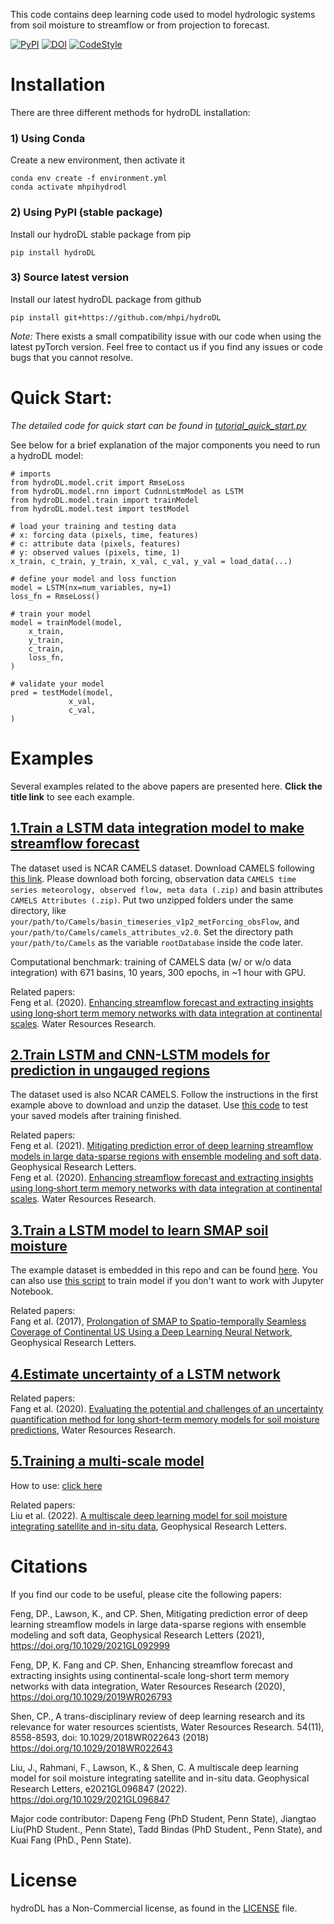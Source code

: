 This code contains deep learning code used to model hydrologic systems from soil moisture to streamflow or from projection to forecast. 

[![PyPI](https://img.shields.io/badge/pypi-version%200.1-blue)](https://pypi.org/project/hydroDL/0.1.0/)  [![DOI](https://zenodo.org/badge/DOI/10.5281/zenodo.3993880.svg)](https://doi.org/10.5281/zenodo.3993880) [![CodeStyle](https://img.shields.io/badge/code%20style-Black-black)]()


# Installation
There are three different methods for hydroDL installation:

### 1) Using Conda
Create a new environment, then activate it
  ```Shell
conda env create -f environment.yml
conda activate mhpihydrodl
```

### 2) Using PyPI (stable package)
Install our hydroDL stable package from pip
```
pip install hydroDL
```

### 3) Source latest version
Install our latest hydroDL package from github
```
pip install git+https://github.com/mhpi/hydroDL
```

_Note:_
There exists a small compatibility issue with our code when using the latest pyTorch version. Feel free to contact us if you find any issues or code bugs that you cannot resolve.

# Quick Start:
_The detailed code for quick start can be found in [tutorial_quick_start.py](./example/tutorial_quick_start.py)_

See below for a brief explanation of the major components you need to run a hydroDL model:
```Shell
# imports
from hydroDL.model.crit import RmseLoss
from hydroDL.model.rnn import CudnnLstmModel as LSTM
from hydroDL.model.train import trainModel
from hydroDL.model.test import testModel

# load your training and testing data 
# x: forcing data (pixels, time, features)
# c: attribute data (pixels, features)
# y: observed values (pixels, time, 1)
x_train, c_train, y_train, x_val, c_val, y_val = load_data(...)

# define your model and loss function
model = LSTM(nx=num_variables, ny=1)
loss_fn = RmseLoss()

# train your model
model = trainModel(model,
    x_train,
    y_train,
    c_train,
    loss_fn,
)

# validate your model
pred = testModel(model,
             x_val,
             c_val,
)

```

# Examples

Several examples related to the above papers are presented here. **Click the title link** to see each example.
## [1.Train a LSTM data integration model to make streamflow forecast](example/StreamflowExample-DI.py)
The dataset used is NCAR CAMELS dataset. Download CAMELS following [this link](https://ral.ucar.edu/solutions/products/camels). 
Please download both forcing, observation data `CAMELS time series meteorology, observed flow, meta data (.zip)` and basin attributes `CAMELS Attributes (.zip)`. 
Put two unzipped folders under the same directory, like `your/path/to/Camels/basin_timeseries_v1p2_metForcing_obsFlow`, and `your/path/to/Camels/camels_attributes_v2.0`. Set the directory path `your/path/to/Camels`
as the variable `rootDatabase` inside the code later.

Computational benchmark: training of CAMELS data (w/ or w/o data integration) with 671 basins, 10 years, 300 epochs, in ~1 hour with GPU.

Related papers:  
Feng et al. (2020). [Enhancing streamflow forecast and extracting insights using long‐short term memory networks with data integration at continental scales](https://doi.org/10.1029/2019WR026793). Water Resources Research.

## [2.Train LSTM and CNN-LSTM models for prediction in ungauged regions](example/PUR/trainPUR-Reg.py)
The dataset used is also NCAR CAMELS. Follow the instructions in the first example above to download and unzip the dataset. Use [this code](example/PUR/testPUR-Reg.py) to test your saved models after training finished.

Related papers:  
Feng et al. (2021). [Mitigating prediction error of deep learning streamflow models in large data-sparse regions with ensemble modeling and soft data](https://doi.org/10.1029/2021GL092999). Geophysical Research Letters.  
Feng et al. (2020). [Enhancing streamflow forecast and extracting insights using long‐short term memory networks with data integration at continental scales](https://doi.org/10.1029/2019WR026793). Water Resources Research.

## [3.Train a LSTM model to learn SMAP soil moisture](example/demo-LSTM-Tutorial.ipynb)
The example dataset is embedded in this repo and can be found [here](example/data).
You can also use [this script](example/train-lstm.py) to train model if you don't want to work with Jupyter Notebook.

Related papers:  
Fang et al. (2017), [Prolongation of SMAP to Spatio-temporally Seamless Coverage of Continental US Using a Deep Learning Neural Network](https://agupubs.onlinelibrary.wiley.com/doi/full/10.1002/2017GL075619), Geophysical Research Letters.

## [4.Estimate uncertainty of a LSTM network ](example/train-lstm-mca.py)
Related papers:  
Fang et al. (2020). [Evaluating the potential and challenges of an uncertainty quantification method for long short-term memory models for soil moisture predictions](https://agupubs.onlinelibrary.wiley.com/doi/10.1029/2020WR028095), Water Resources Research.

## [5.Training a multi-scale model](example/multiscale.py)
How to use: [click here](example/multiscale/README.md)

Related papers:  
Liu et al. (2022). [A multiscale deep learning model for soil moisture integrating satellite and in-situ data](https://doi.org/10.1029/2021GL096847), Geophysical Research Letters.

# Citations

If you find our code to be useful, please cite the following papers:

Feng, DP., Lawson, K., and CP. Shen, Mitigating prediction error of deep learning streamflow models in large data-sparse regions with ensemble modeling and soft data, Geophysical Research Letters (2021), https://doi.org/10.1029/2021GL092999

Feng, DP, K. Fang and CP. Shen, Enhancing streamflow forecast and extracting insights using continental-scale long-short term memory networks with data integration, Water Resources Research (2020), https://doi.org/10.1029/2019WR026793

Shen, CP., A trans-disciplinary review of deep learning research and its relevance for water resources scientists, Water Resources Research. 54(11), 8558-8593, doi: 10.1029/2018WR022643 (2018) https://doi.org/10.1029/2018WR022643

Liu, J., Rahmani, F., Lawson, K., & Shen, C. A multiscale deep learning model for soil moisture integrating satellite and in-situ data. Geophysical Research Letters, e2021GL096847 (2022). https://doi.org/10.1029/2021GL096847


Major code contributor: Dapeng Feng (PhD Student, Penn State), Jiangtao Liu(PhD Student., Penn State), Tadd Bindas (PhD Student., Penn State), and Kuai Fang (PhD., Penn State).

# License
hydroDL has a Non-Commercial license, as found in the [LICENSE](./LICENSE) file.


